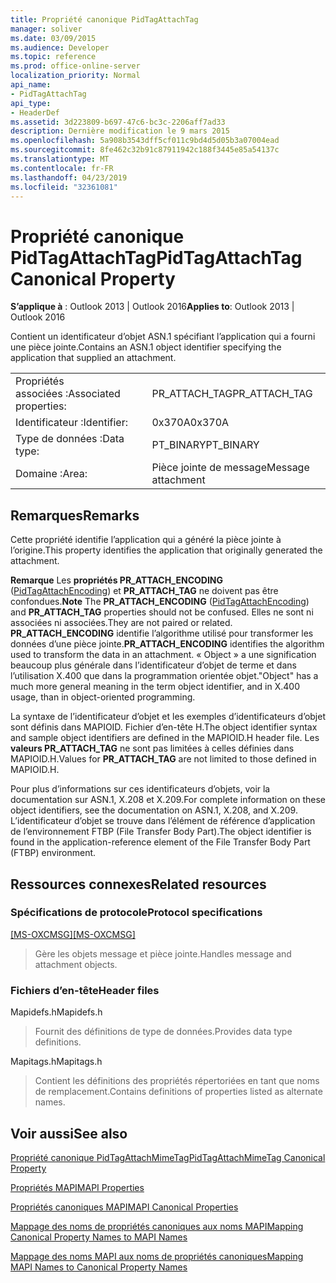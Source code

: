 ```yaml
---
title: Propriété canonique PidTagAttachTag
manager: soliver
ms.date: 03/09/2015
ms.audience: Developer
ms.topic: reference
ms.prod: office-online-server
localization_priority: Normal
api_name:
- PidTagAttachTag
api_type:
- HeaderDef
ms.assetid: 3d223809-b697-47c6-bc3c-2206aff7ad33
description: Dernière modification le 9 mars 2015
ms.openlocfilehash: 5a908b3543dff5cf011c9bd4d5d05b3a07004ead
ms.sourcegitcommit: 8fe462c32b91c87911942c188f3445e85a54137c
ms.translationtype: MT
ms.contentlocale: fr-FR
ms.lasthandoff: 04/23/2019
ms.locfileid: "32361081"
---
```

# <a name="pidtagattachtag-canonical-property"></a><span data-ttu-id="b1fd3-103">Propriété canonique PidTagAttachTag</span><span class="sxs-lookup"><span data-stu-id="b1fd3-103">PidTagAttachTag Canonical Property</span></span>

  
  
<span data-ttu-id="b1fd3-104">**S’applique à** : Outlook 2013 | Outlook 2016</span><span class="sxs-lookup"><span data-stu-id="b1fd3-104">**Applies to**: Outlook 2013 | Outlook 2016</span></span> 
  
<span data-ttu-id="b1fd3-105">Contient un identificateur d’objet ASN.1 spécifiant l’application qui a fourni une pièce jointe.</span><span class="sxs-lookup"><span data-stu-id="b1fd3-105">Contains an ASN.1 object identifier specifying the application that supplied an attachment.</span></span> 
  
|||
|:-----|:-----|
|<span data-ttu-id="b1fd3-106">Propriétés associées :</span><span class="sxs-lookup"><span data-stu-id="b1fd3-106">Associated properties:</span></span>  <br/> |<span data-ttu-id="b1fd3-107">PR_ATTACH_TAG</span><span class="sxs-lookup"><span data-stu-id="b1fd3-107">PR_ATTACH_TAG</span></span>  <br/> |
|<span data-ttu-id="b1fd3-108">Identificateur :</span><span class="sxs-lookup"><span data-stu-id="b1fd3-108">Identifier:</span></span>  <br/> |<span data-ttu-id="b1fd3-109">0x370A</span><span class="sxs-lookup"><span data-stu-id="b1fd3-109">0x370A</span></span>  <br/> |
|<span data-ttu-id="b1fd3-110">Type de données :</span><span class="sxs-lookup"><span data-stu-id="b1fd3-110">Data type:</span></span>  <br/> |<span data-ttu-id="b1fd3-111">PT_BINARY</span><span class="sxs-lookup"><span data-stu-id="b1fd3-111">PT_BINARY</span></span>  <br/> |
|<span data-ttu-id="b1fd3-112">Domaine :</span><span class="sxs-lookup"><span data-stu-id="b1fd3-112">Area:</span></span>  <br/> |<span data-ttu-id="b1fd3-113">Pièce jointe de message</span><span class="sxs-lookup"><span data-stu-id="b1fd3-113">Message attachment</span></span>  <br/> |
   
## <a name="remarks"></a><span data-ttu-id="b1fd3-114">Remarques</span><span class="sxs-lookup"><span data-stu-id="b1fd3-114">Remarks</span></span>

<span data-ttu-id="b1fd3-115">Cette propriété identifie l’application qui a généré la pièce jointe à l’origine.</span><span class="sxs-lookup"><span data-stu-id="b1fd3-115">This property identifies the application that originally generated the attachment.</span></span>
  
 <span data-ttu-id="b1fd3-116">**Remarque** Les **propriétés PR_ATTACH_ENCODING** ([PidTagAttachEncoding](pidtagattachencoding-canonical-property.md)) et **PR_ATTACH_TAG** ne doivent pas être confondues.</span><span class="sxs-lookup"><span data-stu-id="b1fd3-116">**Note** The **PR_ATTACH_ENCODING** ([PidTagAttachEncoding](pidtagattachencoding-canonical-property.md)) and **PR_ATTACH_TAG** properties should not be confused.</span></span> <span data-ttu-id="b1fd3-117">Elles ne sont ni associées ni associées.</span><span class="sxs-lookup"><span data-stu-id="b1fd3-117">They are not paired or related.</span></span> <span data-ttu-id="b1fd3-118">**PR_ATTACH_ENCODING** identifie l’algorithme utilisé pour transformer les données d’une pièce jointe.</span><span class="sxs-lookup"><span data-stu-id="b1fd3-118">**PR_ATTACH_ENCODING** identifies the algorithm used to transform the data in an attachment.</span></span> <span data-ttu-id="b1fd3-119">« Object » a une signification beaucoup plus générale dans l’identificateur d’objet de terme et dans l’utilisation X.400 que dans la programmation orientée objet.</span><span class="sxs-lookup"><span data-stu-id="b1fd3-119">"Object" has a much more general meaning in the term object identifier, and in X.400 usage, than in object-oriented programming.</span></span> 
  
<span data-ttu-id="b1fd3-120">La syntaxe de l’identificateur d’objet et les exemples d’identificateurs d’objet sont définis dans MAPIOID. Fichier d’en-tête H.</span><span class="sxs-lookup"><span data-stu-id="b1fd3-120">The object identifier syntax and sample object identifiers are defined in the MAPIOID.H header file.</span></span> <span data-ttu-id="b1fd3-121">Les **valeurs PR_ATTACH_TAG** ne sont pas limitées à celles définies dans MAPIOID.H.</span><span class="sxs-lookup"><span data-stu-id="b1fd3-121">Values for **PR_ATTACH_TAG** are not limited to those defined in MAPIOID.H.</span></span> 
  
<span data-ttu-id="b1fd3-122">Pour plus d’informations sur ces identificateurs d’objets, voir la documentation sur ASN.1, X.208 et X.209.</span><span class="sxs-lookup"><span data-stu-id="b1fd3-122">For complete information on these object identifiers, see the documentation on ASN.1, X.208, and X.209.</span></span> <span data-ttu-id="b1fd3-123">L’identificateur d’objet se trouve dans l’élément de référence d’application de l’environnement FTBP (File Transfer Body Part).</span><span class="sxs-lookup"><span data-stu-id="b1fd3-123">The object identifier is found in the application-reference element of the File Transfer Body Part (FTBP) environment.</span></span> 
  
## <a name="related-resources"></a><span data-ttu-id="b1fd3-124">Ressources connexes</span><span class="sxs-lookup"><span data-stu-id="b1fd3-124">Related resources</span></span>

### <a name="protocol-specifications"></a><span data-ttu-id="b1fd3-125">Spécifications de protocole</span><span class="sxs-lookup"><span data-stu-id="b1fd3-125">Protocol specifications</span></span>

<span data-ttu-id="b1fd3-126">[[MS-OXCMSG]](https://msdn.microsoft.com/library/7fd7ec40-deec-4c06-9493-1bc06b349682%28Office.15%29.aspx)</span><span class="sxs-lookup"><span data-stu-id="b1fd3-126">[[MS-OXCMSG]](https://msdn.microsoft.com/library/7fd7ec40-deec-4c06-9493-1bc06b349682%28Office.15%29.aspx)</span></span>
  
> <span data-ttu-id="b1fd3-127">Gère les objets message et pièce jointe.</span><span class="sxs-lookup"><span data-stu-id="b1fd3-127">Handles message and attachment objects.</span></span>
    
### <a name="header-files"></a><span data-ttu-id="b1fd3-128">Fichiers d’en-tête</span><span class="sxs-lookup"><span data-stu-id="b1fd3-128">Header files</span></span>

<span data-ttu-id="b1fd3-129">Mapidefs.h</span><span class="sxs-lookup"><span data-stu-id="b1fd3-129">Mapidefs.h</span></span>
  
> <span data-ttu-id="b1fd3-130">Fournit des définitions de type de données.</span><span class="sxs-lookup"><span data-stu-id="b1fd3-130">Provides data type definitions.</span></span>
    
<span data-ttu-id="b1fd3-131">Mapitags.h</span><span class="sxs-lookup"><span data-stu-id="b1fd3-131">Mapitags.h</span></span>
  
> <span data-ttu-id="b1fd3-132">Contient les définitions des propriétés répertoriées en tant que noms de remplacement.</span><span class="sxs-lookup"><span data-stu-id="b1fd3-132">Contains definitions of properties listed as alternate names.</span></span>
    
## <a name="see-also"></a><span data-ttu-id="b1fd3-133">Voir aussi</span><span class="sxs-lookup"><span data-stu-id="b1fd3-133">See also</span></span>



[<span data-ttu-id="b1fd3-134">Propriété canonique PidTagAttachMimeTag</span><span class="sxs-lookup"><span data-stu-id="b1fd3-134">PidTagAttachMimeTag Canonical Property</span></span>](pidtagattachmimetag-canonical-property.md)


[<span data-ttu-id="b1fd3-135">Propriétés MAPI</span><span class="sxs-lookup"><span data-stu-id="b1fd3-135">MAPI Properties</span></span>](mapi-properties.md)
  
[<span data-ttu-id="b1fd3-136">Propriétés canoniques MAPI</span><span class="sxs-lookup"><span data-stu-id="b1fd3-136">MAPI Canonical Properties</span></span>](mapi-canonical-properties.md)
  
[<span data-ttu-id="b1fd3-137">Mappage des noms de propriétés canoniques aux noms MAPI</span><span class="sxs-lookup"><span data-stu-id="b1fd3-137">Mapping Canonical Property Names to MAPI Names</span></span>](mapping-canonical-property-names-to-mapi-names.md)
  
[<span data-ttu-id="b1fd3-138">Mappage des noms MAPI aux noms de propriétés canoniques</span><span class="sxs-lookup"><span data-stu-id="b1fd3-138">Mapping MAPI Names to Canonical Property Names</span></span>](mapping-mapi-names-to-canonical-property-names.md)

